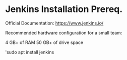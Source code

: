 # Jenkins Installation Prereq.
Official Documentation: https://www.jenkins.io/

Recommended hardware configuration for a small team:

4 GB+ of RAM
50 GB+ of drive space

'sudo apt install jenkins
